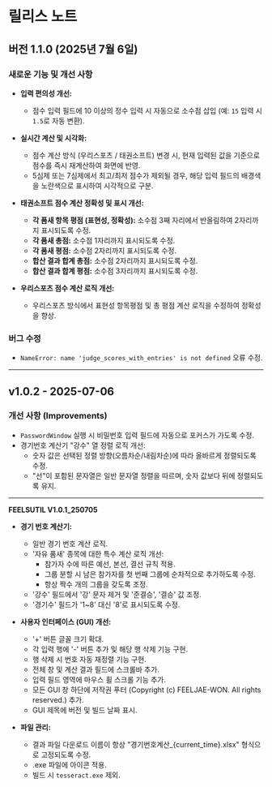 # 릴리스 노트

## 버전 1.1.0 (2025년 7월 6일)

### 새로운 기능 및 개선 사항

*   **입력 편의성 개선:**
    *   점수 입력 필드에 10 이상의 정수 입력 시 자동으로 소수점 삽입 (예: `15` 입력 시 `1.5`로 자동 변환).

*   **실시간 계산 및 시각화:**
    *   점수 계산 방식 (우리스포츠 / 태권소프트) 변경 시, 현재 입력된 값을 기준으로 점수를 즉시 재계산하여 화면에 반영.
    *   5심제 또는 7심제에서 최고/최저 점수가 제외될 경우, 해당 입력 필드의 배경색을 노란색으로 표시하여 시각적으로 구분.

*   **태권소프트 점수 계산 정확성 및 표시 개선:**
    *   **각 품새 항목 평점 (표현성, 정확성):** 소수점 3째 자리에서 반올림하여 2자리까지 표시되도록 수정.
    *   **각 품새 총점:** 소수점 1자리까지 표시되도록 수정.
    *   **각 품새 평점:** 소수점 2자리까지 표시되도록 수정.
    *   **합산 결과 합계 총점:** 소수점 2자리까지 표시되도록 수정.
    *   **합산 결과 합계 평점:** 소수점 3자리까지 표시되도록 수정.

*   **우리스포츠 점수 계산 로직 개선:**
    *   우리스포츠 방식에서 표현성 항목평점 및 총 평점 계산 로직을 수정하여 정확성을 향상.

### 버그 수정

*   `NameError: name 'judge_scores_with_entries' is not defined` 오류 수정.

---

## v1.0.2 - 2025-07-06

### 개선 사항 (Improvements)
*   `PasswordWindow` 실행 시 비밀번호 입력 필드에 자동으로 포커스가 가도록 수정.
*   경기번호 계산기 "강수" 열 정렬 로직 개선:
    *   숫자 값은 선택된 정렬 방향(오름차순/내림차순)에 따라 올바르게 정렬되도록 수정.
    *   "선"이 포함된 문자열은 일반 문자열 정렬을 따르며, 숫자 값보다 뒤에 정렬되도록 유지.

---

**FEELSUTIL V1.0.1_250705**

*   **경기 번호 계산기:**
    *   일반 경기 번호 계산 로직.
    *   '자유 품새' 종목에 대한 특수 계산 로직 개선:
        *   참가자 수에 따른 예선, 본선, 결선 규칙 적용.
        *   그룹 분할 시 남은 참가자를 첫 번째 그룹에 순차적으로 추가하도록 수정.
        *   항상 짝수 개의 그룹을 갖도록 조정.
    *   '강수' 필드에서 '강' 문자 제거 및 '준결승', '결승' 값 조정.
    *   '경기수' 필드가 '1~8' 대신 '8'로 표시되도록 수정.

*   **사용자 인터페이스 (GUI) 개선:**
    *   '+' 버튼 글꼴 크기 확대.
    *   각 입력 행에 '-' 버튼 추가 및 해당 행 삭제 기능 구현.
    *   행 삭제 시 번호 자동 재정렬 기능 구현.
    *   전체 창 및 계산 결과 필드에 스크롤바 추가.
    *   입력 필드 영역에 마우스 휠 스크롤 기능 추가.
    *   모든 GUI 창 하단에 저작권 푸터 (Copyright (c) FEELJAE-WON. All rights reserved.) 추가.
    *   GUI 제목에 버전 및 빌드 날짜 표시.

*   **파일 관리:**
    *   결과 파일 다운로드 이름이 항상 "경기번호계산\_{current\_time}.xlsx" 형식으로 고정되도록 수정.
    *   .exe 파일에 아이콘 적용.
    *   빌드 시 `tesseract.exe` 제외.